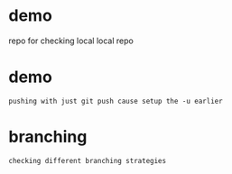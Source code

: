 # demo
 repo for checking local local repo

 # demo
    pushing with just git push cause setup the -u earlier 

# branching
    checking different branching strategies
    